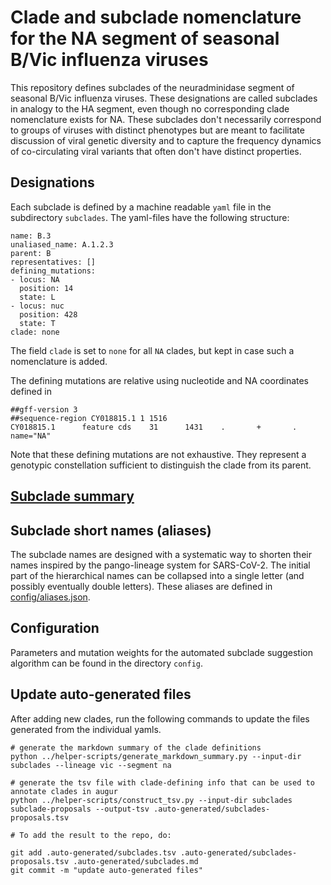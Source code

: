 # Clade and subclade nomenclature for the NA segment of seasonal B/Vic influenza viruses

This repository defines subclades of the neuradminidase segment of seasonal B/Vic influenza viruses.
These designations are called subclades in analogy to the HA segment, even though no corresponding clade nomenclature exists for NA.
These subclades don't necessarily correspond to groups of viruses with distinct phenotypes but are meant to facilitate discussion of viral genetic diversity and to capture the frequency dynamics of co-circulating viral variants that often don't have distinct properties.


## Designations

Each subclade is defined by a machine readable `yaml` file in the subdirectory `subclades`.
The yaml-files have the following structure:
```
name: B.3
unaliased_name: A.1.2.3
parent: B
representatives: []
defining_mutations:
- locus: NA
  position: 14
  state: L
- locus: nuc
  position: 428
  state: T
clade: none
```
The field `clade` is set to `none` for all `NA` clades, but kept in case such a nomenclature is added.

The defining mutations are relative using nucleotide and NA coordinates defined in
```
##gff-version 3
##sequence-region CY018815.1 1 1516
CY018815.1      feature cds    31      1431    .       +       .       name="NA"
```
Note that these defining mutations are not exhaustive. They represent a genotypic constellation sufficient to distinguish the clade from its parent.

## [Subclade summary](.auto-generated/subclades.md)

## Subclade short names (aliases)
The subclade names are designed with a systematic way to shorten their names inspired by the pango-lineage system for SARS-CoV-2.
The initial part of the hierarchical names can be collapsed into a single letter (and possibly eventually double letters).
These aliases are defined in [config/aliases.json](config/aliases.json).


## Configuration
Parameters and mutation weights for the automated subclade suggestion algorithm can be found in the directory `config`.

## Update auto-generated files
After adding new clades, run the following commands to update the files generated from the individual yamls.
```
# generate the markdown summary of the clade definitions
python ../helper-scripts/generate_markdown_summary.py --input-dir subclades --lineage vic --segment na

# generate the tsv file with clade-defining info that can be used to annotate clades in augur
python ../helper-scripts/construct_tsv.py --input-dir subclades subclade-proposals --output-tsv .auto-generated/subclades-proposals.tsv

# To add the result to the repo, do:

git add .auto-generated/subclades.tsv .auto-generated/subclades-proposals.tsv .auto-generated/subclades.md
git commit -m "update auto-generated files"
```

